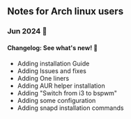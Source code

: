 ## Notes for Arch linux users

### Jun 2024 🎉

#### Changelog: See what's new! :gift:

- Adding installation Guide
- Adding Issues and fixes
- Adding One liners
- Adding AUR helper installation
- Adding "Switch from i3 to bspwm"
- Adding some configuration
- Adding snapd installation commands
